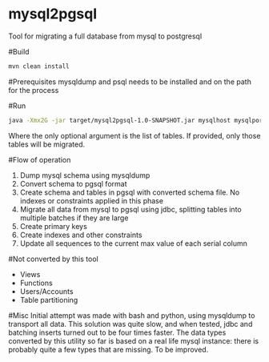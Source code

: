 mysql2pgsql
===========

Tool for migrating a full database from mysql to postgresql

#Build
```sh
mvn clean install 
```
#Prerequisites
mysqldump and psql needs to be installed and on the path for the process

#Run
```sh
java -Xmx2G -jar target/mysql2pgsql-1.0-SNAPSHOT.jar mysqlhost mysqlport mysqluser mysqlschema pgsqlhost pgsqlport pgsqldb pgsqluser pgsqlschema [table1...tableN]
```
Where the only optional argument is the list of tables. If provided, only those tables will be migrated.

#Flow of operation
1. Dump mysql schema using mysqldump
2. Convert schema to pgsql format
3. Create schema and tables in pgsql with converted schema file. No indexes or constraints applied in this phase
4. Migrate all data from mysql to pgsql using jdbc, splitting tables into multiple batches if they are large
5. Create primary keys
6. Create indexes and other constraints
7. Update all sequences to the current max value of each serial column

#Not converted by this tool
* Views
* Functions
* Users/Accounts
* Table partitioning


#Misc
Initial attempt was made with bash and python, using mysqldump to transport all data. This solution was quite slow, and when tested, jdbc and batching inserts turned out to be four times faster.
The data types converted by this utility so far is based on a real life mysql instance: there is probably quite a few types that are missing. To be improved.


